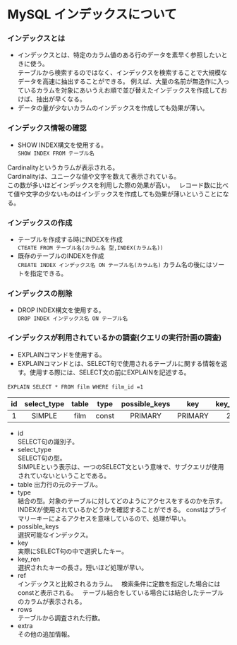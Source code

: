# MySQL インデックスについて

### インデックスとは
- インデックスとは、特定のカラム値のある行のデータを素早く参照したいときに使う。  
テーブルから検索するのではなく、インデックスを検索することで大規模なデータを高速に抽出することができる。
例えば、大量の名前が無造作に入っているカラムを対象にあいうえお順で並び替えたインデックスを作成しておけば、抽出が早くなる。
- データの量が少ないカラムのインデックスを作成しても効果が薄い。

### インデックス情報の確認
- SHOW INDEX構文を使用する。  
`SHOW INDEX FROM テーブル名`    

Cardinalityというカラムが表示される。  
Cardinalityは、ユニークな値や文字を数えて表示されている。  
この数が多いほどインデックスを利用した際の効果が高い。  
レコード数に比べて値や文字の少ないものはインデックスを作成しても効果が薄いということになる。
### インデックスの作成  
- テーブルを作成する時にINDEXを作成  
`CTEATE FROM テーブル名(カラム名 型,INDEX(カラム名))`  
- 既存のテーブルのINDEXを作成  
`CREATE INDEX インデックス名 ON テーブル名(カラム名)` 
カラム名の後にはソートを指定できる。  
### インデックスの削除  
- DROP INDEX構文を使用する。  
`DROP INDEX インデックス名 ON テーブル名`


### インデックスが利用されているかの調査(クエリの実行計画の調査)
- EXPLAINコマンドを使用する。  
- EXPLAINコマンドとは、SELECT句で使用されるテーブルに関する情報を返す。使用する際には、SELECT文の前にEXPLAINを記述する。 
  
  
`EXPLAIN SELECT * FROM film WHERE film_id =1`  

| id | select_type   | table |  type | possible_keys| key          | key_len      | ref          | rows         | extra       |
|:--:|:------------: |:-----:|:-----:|:------------:|:------------:|:------------:|:------------:|:------------:|:------------:|
| 1           |  SIMPLE       | film         | const        | PRIMARY         | PRIMARY         | 2         | const         | 1         |

  
- id  
SELECT句の識別子。  
- select_type  
SELECT句の型。  
SIMPLEという表示は、一つのSELECT文という意味で、サブクエリが使用されていないということである。  
- table 
出力行の元のテーブル。
- type  
結合の型。対象のテーブルに対してどのようにアクセスをするのかを示す。  
INDEXが使用されているかどうかを確認することができる。
constはプライマリーキーによるアクセスを意味しているので、処理が早い。
- possible_keys  
選択可能なインデックス。
- key   
実際にSELECT句の中で選択したキー。
- key_ren  
選択されたキーの長さ。短いほど処理が早い。
- ref  
インデックスと比較されるカラム。  
検索条件に定数を指定した場合にはconstと表示される。  
テーブル結合をしている場合には結合したテーブルのカラムが表示される。  
- rows  
テーブルから調査された行数。  
- extra  
その他の追加情報。
